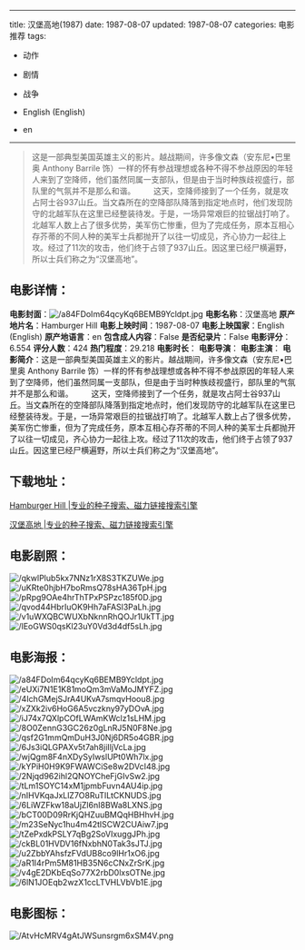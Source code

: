 
---
title: 汉堡高地(1987)
date: 1987-08-07
updated: 1987-08-07
categories: 电影推荐
tags:
- 动作
- 剧情
- 战争

- English (English)
- en
---


> 这是一部典型美国英雄主义的影片。越战期间，许多像文森（安东尼•巴里奥 Anthony Barrile 饰）一样的怀有参战理想或各种不得不参战原因的年轻人来到了空降师，他们虽然同属一支部队，但是由于当时种族歧视盛行，部队里的气氛并不是那么和谐。  　　这天，空降师接到了一个任务，就是攻占阿士谷937山丘。当文森所在的空降部队降落到指定地点时，他们发现防守的北越军队在这里已经整装待发。于是，一场异常艰巨的拉锯战打响了。北越军人数上占了很多优势，美军伤亡惨重，但为了完成任务，原本互相心存芥蒂的不同人种的美军士兵都抛开了以往一切成见，齐心协力一起往上攻。经过了11次的攻击，他们终于占领了937山丘。因这里已经尸横遍野，所以士兵们称之为“汉堡高地”。

## **电影详情**：

**电影封面**：<img src="https://image.tmdb.org/t/p/w200/a84FDoIm64qcyKq6BEMB9Ycldpt.jpg" alt="/a84FDoIm64qcyKq6BEMB9Ycldpt.jpg" title="/a84FDoIm64qcyKq6BEMB9Ycldpt.jpg">
**电影名称**：汉堡高地
**原产地片名**：Hamburger Hill
**电影上映时间**：1987-08-07
**电影上映国家**：English (English)
**原产地语言**：en
**包含成人内容**：False
**是否纪录片**：False
**电影评分**：6.554
**评分人数**：424
**热门程度**：29.218
**电影时长**：
**电影导演**：
**电影主演**：
**电影简介**：这是一部典型美国英雄主义的影片。越战期间，许多像文森（安东尼•巴里奥 Anthony Barrile 饰）一样的怀有参战理想或各种不得不参战原因的年轻人来到了空降师，他们虽然同属一支部队，但是由于当时种族歧视盛行，部队里的气氛并不是那么和谐。  　　这天，空降师接到了一个任务，就是攻占阿士谷937山丘。当文森所在的空降部队降落到指定地点时，他们发现防守的北越军队在这里已经整装待发。于是，一场异常艰巨的拉锯战打响了。北越军人数上占了很多优势，美军伤亡惨重，但为了完成任务，原本互相心存芥蒂的不同人种的美军士兵都抛开了以往一切成见，齐心协力一起往上攻。经过了11次的攻击，他们终于占领了937山丘。因这里已经尸横遍野，所以士兵们称之为“汉堡高地”。

## **下载地址**：
[Hamburger Hill |专业的种子搜索、磁力链接搜索引擎](https://movie.amd794.com:2083/?search=Hamburger%20Hill&ordering=&mode=match_phrase&page_size=10&page=1)

[汉堡高地 |专业的种子搜索、磁力链接搜索引擎](https://movie.amd794.com:2083/?search=%E6%B1%89%E5%A0%A1%E9%AB%98%E5%9C%B0&ordering=&mode=match_phrase&page_size=10&page=1)
 

## **电影剧照**：
<img src="https://image.tmdb.org/t/p/original/qkwlPlub5kx7NNz1rX8S3TKZUWe.jpg" alt="/qkwlPlub5kx7NNz1rX8S3TKZUWe.jpg" title="/qkwlPlub5kx7NNz1rX8S3TKZUWe.jpg"><img src="https://image.tmdb.org/t/p/original/uKRte0hjbH7boRmsQ78sHA36TpH.jpg" alt="/uKRte0hjbH7boRmsQ78sHA36TpH.jpg" title="/uKRte0hjbH7boRmsQ78sHA36TpH.jpg"><img src="https://image.tmdb.org/t/p/original/pRpg9OAe4hrThTPxPSPzc185f0D.jpg" alt="/pRpg9OAe4hrThTPxPSPzc185f0D.jpg" title="/pRpg9OAe4hrThTPxPSPzc185f0D.jpg"><img src="https://image.tmdb.org/t/p/original/qvod44HbrIuOK9Hh7aFASl3PaLh.jpg" alt="/qvod44HbrIuOK9Hh7aFASl3PaLh.jpg" title="/qvod44HbrIuOK9Hh7aFASl3PaLh.jpg"><img src="https://image.tmdb.org/t/p/original/v1uWXQBCWUXbNknnRhQOJr1UkTT.jpg" alt="/v1uWXQBCWUXbNknnRhQOJr1UkTT.jpg" title="/v1uWXQBCWUXbNknnRhQOJr1UkTT.jpg"><img src="https://image.tmdb.org/t/p/original/lEoGWS0qsKl23uY0Vd3d4df5sLh.jpg" alt="/lEoGWS0qsKl23uY0Vd3d4df5sLh.jpg" title="/lEoGWS0qsKl23uY0Vd3d4df5sLh.jpg">

## **电影海报**：
<img src="https://image.tmdb.org/t/p/original/a84FDoIm64qcyKq6BEMB9Ycldpt.jpg" alt="/a84FDoIm64qcyKq6BEMB9Ycldpt.jpg" title="/a84FDoIm64qcyKq6BEMB9Ycldpt.jpg"><img src="https://image.tmdb.org/t/p/original/eUXi7N1E1K81moQm3mVaMoJMYFZ.jpg" alt="/eUXi7N1E1K81moQm3mVaMoJMYFZ.jpg" title="/eUXi7N1E1K81moQm3mVaMoJMYFZ.jpg"><img src="https://image.tmdb.org/t/p/original/4IchGMejSJrA4UKvA7smqvHoou8.jpg" alt="/4IchGMejSJrA4UKvA7smqvHoou8.jpg" title="/4IchGMejSJrA4UKvA7smqvHoou8.jpg"><img src="https://image.tmdb.org/t/p/original/xZXk2iv6HoG6A5vczkny97yDOvA.jpg" alt="/xZXk2iv6HoG6A5vczkny97yDOvA.jpg" title="/xZXk2iv6HoG6A5vczkny97yDOvA.jpg"><img src="https://image.tmdb.org/t/p/original/iJ74x7QXlpCOfLWAmKWclz1sLHM.jpg" alt="/iJ74x7QXlpCOfLWAmKWclz1sLHM.jpg" title="/iJ74x7QXlpCOfLWAmKWclz1sLHM.jpg"><img src="https://image.tmdb.org/t/p/original/8O0ZennG3GC26z0gLnRJ5N0F8Ne.jpg" alt="/8O0ZennG3GC26z0gLnRJ5N0F8Ne.jpg" title="/8O0ZennG3GC26z0gLnRJ5N0F8Ne.jpg"><img src="https://image.tmdb.org/t/p/original/qsf2G1mmQmDuH3J0Nj6DR5o4GBR.jpg" alt="/qsf2G1mmQmDuH3J0Nj6DR5o4GBR.jpg" title="/qsf2G1mmQmDuH3J0Nj6DR5o4GBR.jpg"><img src="https://image.tmdb.org/t/p/original/6Js3iQLGPAXv5t7ah8jiIljVcLa.jpg" alt="/6Js3iQLGPAXv5t7ah8jiIljVcLa.jpg" title="/6Js3iQLGPAXv5t7ah8jiIljVcLa.jpg"><img src="https://image.tmdb.org/t/p/original/wjQgm8F4nXDySyIwslUPt0Wh7lx.jpg" alt="/wjQgm8F4nXDySyIwslUPt0Wh7lx.jpg" title="/wjQgm8F4nXDySyIwslUPt0Wh7lx.jpg"><img src="https://image.tmdb.org/t/p/original/kYPiH0H9K9FWAWCiSe8w2DVcI48.jpg" alt="/kYPiH0H9K9FWAWCiSe8w2DVcI48.jpg" title="/kYPiH0H9K9FWAWCiSe8w2DVcI48.jpg"><img src="https://image.tmdb.org/t/p/original/2Njqd962ihl2QNOYCheFjGIvSw2.jpg" alt="/2Njqd962ihl2QNOYCheFjGIvSw2.jpg" title="/2Njqd962ihl2QNOYCheFjGIvSw2.jpg"><img src="https://image.tmdb.org/t/p/original/tLm1SOYC14xM1jpmbFuvn4AU4ip.jpg" alt="/tLm1SOYC14xM1jpmbFuvn4AU4ip.jpg" title="/tLm1SOYC14xM1jpmbFuvn4AU4ip.jpg"><img src="https://image.tmdb.org/t/p/original/nIHVKqaJxLlZ7O8RuTILtCKNUDS.jpg" alt="/nIHVKqaJxLlZ7O8RuTILtCKNUDS.jpg" title="/nIHVKqaJxLlZ7O8RuTILtCKNUDS.jpg"><img src="https://image.tmdb.org/t/p/original/6LiWZFkw18aUjZl6nI8BWa8LXNS.jpg" alt="/6LiWZFkw18aUjZl6nI8BWa8LXNS.jpg" title="/6LiWZFkw18aUjZl6nI8BWa8LXNS.jpg"><img src="https://image.tmdb.org/t/p/original/bCT00D09RrKjQHZuuBMQqHBHhvH.jpg" alt="/bCT00D09RrKjQHZuuBMQqHBHhvH.jpg" title="/bCT00D09RrKjQHZuuBMQqHBHhvH.jpg"><img src="https://image.tmdb.org/t/p/original/m23SeNyc1hu4m42tlSCW2CUAiw7.jpg" alt="/m23SeNyc1hu4m42tlSCW2CUAiw7.jpg" title="/m23SeNyc1hu4m42tlSCW2CUAiw7.jpg"><img src="https://image.tmdb.org/t/p/original/tZePxdkPSLY7qBg2SoVIxuggJPh.jpg" alt="/tZePxdkPSLY7qBg2SoVIxuggJPh.jpg" title="/tZePxdkPSLY7qBg2SoVIxuggJPh.jpg"><img src="https://image.tmdb.org/t/p/original/ckBL01HVDV16fNxbhN0Tak3sJTJ.jpg" alt="/ckBL01HVDV16fNxbhN0Tak3sJTJ.jpg" title="/ckBL01HVDV16fNxbhN0Tak3sJTJ.jpg"><img src="https://image.tmdb.org/t/p/original/u2ZbbYAhsfzFVdUB8co9lHr1xO6.jpg" alt="/u2ZbbYAhsfzFVdUB8co9lHr1xO6.jpg" title="/u2ZbbYAhsfzFVdUB8co9lHr1xO6.jpg"><img src="https://image.tmdb.org/t/p/original/aR1I4rPm5M81HB35N6cCNxZrSrK.jpg" alt="/aR1I4rPm5M81HB35N6cCNxZrSrK.jpg" title="/aR1I4rPm5M81HB35N6cCNxZrSrK.jpg"><img src="https://image.tmdb.org/t/p/original/v4gE2DKbEqSo77X2rbD0lxsOTNe.jpg" alt="/v4gE2DKbEqSo77X2rbD0lxsOTNe.jpg" title="/v4gE2DKbEqSo77X2rbD0lxsOTNe.jpg"><img src="https://image.tmdb.org/t/p/original/6lN1JOEqb2wzX1ccLTVHLVbVb1E.jpg" alt="/6lN1JOEqb2wzX1ccLTVHLVbVb1E.jpg" title="/6lN1JOEqb2wzX1ccLTVHLVbVb1E.jpg">

## **电影图标**：
<img src="https://image.tmdb.org/t/p/original/AtvHcMRV4gAtJWSunsrgm6xSM4V.png" alt="/AtvHcMRV4gAtJWSunsrgm6xSM4V.png" title="/AtvHcMRV4gAtJWSunsrgm6xSM4V.png">
